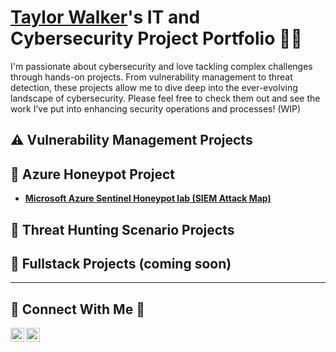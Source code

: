 # <a href="https://www.linkedin.com/in/taylor-w-873b97274/">Taylor Walker</a>'s IT and Cybersecurity Project Portfolio 👾🔐

I'm passionate about cybersecurity and love tackling complex challenges through hands-on projects. From vulnerability management to threat detection, these projects allow me to dive deep into the ever-evolving landscape of cybersecurity. Please feel free to check them out and see the work I’ve put into enhancing security operations and processes! (WIP)


## ⚠️ Vulnerability Management Projects

## 🍯 Azure Honeypot Project

- **[Microsoft Azure Sentinel Honeypot lab (SIEM Attack Map)](https://github.com/ciemnyduch/AzureHoneypotLab)**

## 🎯 Threat Hunting Scenario Projects

## 🧱 Fullstack Projects (coming soon)


<hr/>

## 👾 Connect With Me 👾

[<img align="left" alt="___________ | YouTube" width="22px" src="https://cdn.jsdelivr.net/npm/simple-icons@v3/icons/youtube.svg" />][youtube]
[<img align="left" alt="___________ | LinkedIn" width="22px" src="https://cdn.jsdelivr.net/npm/simple-icons@v3/icons/linkedin.svg" />][linkedin]



[youtube]: https://www.youtube.com/c/___________
[linkedin]: https://linkedin.com/in/taylor-w-873b97274/

<!--
<img width="35" alt="image" src="https://github.com/user-attachments/assets/2f41c7cd-5ea8-4475-b451-a37161b6c3fb"> 
<img width="35" alt="image" src="https://github.com/user-attachments/assets/77649969-9910-4994-8b96-74a116cfb2a8">
-->

